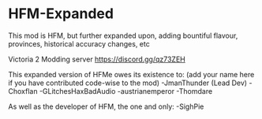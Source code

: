 # HFM-Expanded
This mod is HFM, but further expanded upon, adding bountiful flavour, provinces, historical accuracy changes, etc

Victoria 2 Modding server https://discord.gg/qz73ZEH

This expanded version of HFMe owes its existence to: (add your name here if you have contributed code-wise to the mod)
-JmanThunder (Lead Dev)
-Choxflan
-GLitchesHaxBadAudio
-austrianemperor
-Thomdare

As well as the developer of HFM, the one and only:
-SighPie

